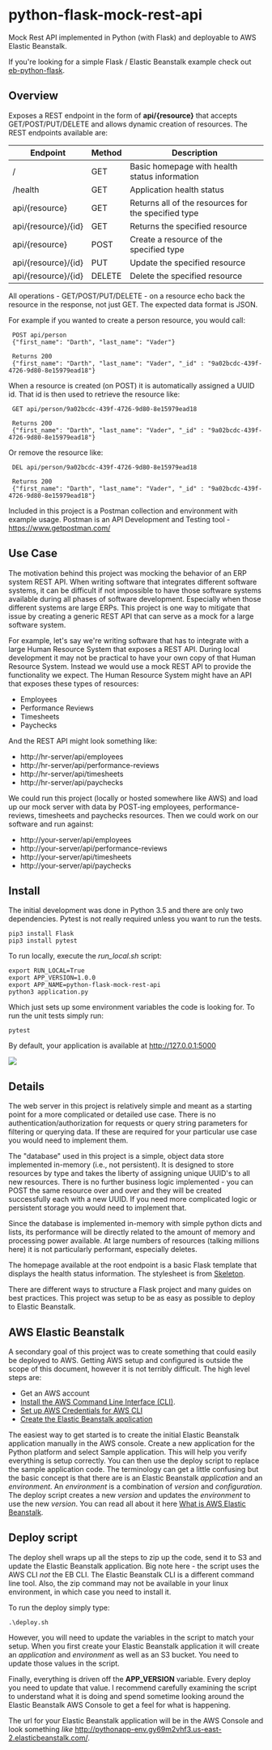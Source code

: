 # python-flask-mock-rest-api
Mock Rest API implemented in Python (with Flask) and deployable to AWS Elastic Beanstalk.

If you're looking for a simple Flask / Elastic Beanstalk example check out [eb-python-flask](https://github.com/aws-samples/eb-python-flask).

## Overview

Exposes a REST endpoint in the form of **api/{resource}** that accepts GET/POST/PUT/DELETE and allows dynamic creation of resources. The REST endpoints available are:

|Endpoint|Method|Description|
|--------|------|-----------|
|/|GET|Basic homepage with health status information|
|/health|GET|Application health status|
|api/{resource}|GET|Returns all of the resources for the specified type|
|api/{resource}/{id}|GET|Returns the specified resource|
|api/{resource}|POST|Create a resource of the specified type|
|api/{resource}/{id}|PUT|Update the specified resource|
|api/{resource}/{id}|DELETE|Delete the specified resource|

All operations - GET/POST/PUT/DELETE - on a resource echo back the resource in the response, not just GET. The expected data format is JSON.

For example if you wanted to create a person resource, you would call:
```
 POST api/person
 {"first_name": "Darth", "last_name": "Vader"}

 Returns 200
 {"first_name": "Darth", "last_name": "Vader", "_id" : "9a02bcdc-439f-4726-9d80-8e15979ead18"}
```
When a resource is created (on POST) it is automatically assigned a UUID id. That id is then used to retrieve the resource like:
```
 GET api/person/9a02bcdc-439f-4726-9d80-8e15979ead18

 Returns 200
 {"first_name": "Darth", "last_name": "Vader", "_id" : "9a02bcdc-439f-4726-9d80-8e15979ead18"}
```
Or remove the resource like:
```
 DEL api/person/9a02bcdc-439f-4726-9d80-8e15979ead18

 Returns 200
 {"first_name": "Darth", "last_name": "Vader", "_id" : "9a02bcdc-439f-4726-9d80-8e15979ead18"}
```

Included in this project is a Postman collection and environment with example usage. Postman is an API Development and Testing tool - https://www.getpostman.com/

## Use Case
The motivation behind this project was mocking the behavior of an ERP system REST API. When writing software that integrates different software systems, it can be difficult if not impossible to have those software systems available during all phases of software development.  Especially when those different systems are large ERPs. This project is one way to mitigate that issue by creating a generic REST API that can serve as a mock for a large software system.

For example, let's say we're writing software that has to integrate with a large Human Resource System that exposes a REST API. During local development it may not be practical to have your own copy of that Human Resource System. Instead we would use a mock REST API to provide the functionality we expect. The Human Resource System might have an API that exposes these types of resources:

* Employees
* Performance Reviews
* Timesheets
* Paychecks

And the REST API might look something like:

* http://hr-server/api/employees
* http://hr-server/api/performance-reviews
* http://hr-server/api/timesheets
* http://hr-server/api/paychecks

We could run this project (locally or hosted somewhere like AWS) and load up our mock server with data by POST-ing employees, performance-reviews, timesheets and paychecks resources. Then we could work on our software and run against:

* http://your-server/api/employees
* http://your-server/api/performance-reviews
* http://your-server/api/timesheets
* http://your-server/api/paychecks

## Install
The initial development was done in Python 3.5 and there are only two dependencies. Pytest is not really required unless you want to run the tests.

```
pip3 install Flask
pip3 install pytest
```

To run locally, execute the *run_local.sh* script:
```
export RUN_LOCAL=True
export APP_VERSION=1.0.0
export APP_NAME=python-flask-mock-rest-api
python3 application.py
```
Which just sets up some environment variables the code is looking for. To run the unit tests simply run:
```
pytest
```
By default, your application is available at http://127.0.0.1:5000  

![](screen.png)

## Details
The web server in this project is relatively simple and meant as a starting point for a more complicated or detailed use case. There is no authentication/authorization for requests or query string parameters for filtering or querying data. If these are required for your particular use case you would need to implement them.

The "database" used in this project is a simple, object data store implemented in-memory (i.e., not persistent). It is designed to store resources by type and takes the liberty of assigning unique UUID's to all new resources. There is no further business logic implemented - you can POST the same resource over and over and they will be created successfully each with a new UUID. If you need more complicated logic or persistent storage you would need to implement that.

Since the database is implemented in-memory with simple python dicts and lists, its performance will be directly related to the amount of memory and processing power available. At large numbers of resources (talking millions here) it is not particularly performant, especially deletes.

The homepage available at the root endpoint is a basic Flask template that displays the health status information. The stylesheet is from [Skeleton](http://getskeleton.com/).

There are different ways to structure a Flask project and many guides on best practices. This project was setup to be as easy as possible to deploy to Elastic Beanstalk.

## AWS Elastic Beanstalk
A secondary goal of this project was to create something that could easily be deployed to AWS. Getting AWS setup and configured is outside the scope of this document, however it is not terribly difficult. The high level steps are:

* Get an AWS account
* [Install the AWS Command Line Interface (CLI)](https://aws.amazon.com/cli/).
* [Set up AWS Credentials for AWS CLI](https://docs.aws.amazon.com/cli/latest/userguide/cli-chap-getting-started.html)
* [Create the Elastic Beanstalk application](https://docs.aws.amazon.com/elasticbeanstalk/latest/dg/GettingStarted.html)

The easiest way to get started is to create the initial Elastic Beanstalk application manually in the AWS console. Create a new application for the Python platform and select Sample application. This will help you verify everything is setup correctly. You can then use the deploy script to replace the sample application code. The terminology can get a little confusing but the basic concept is that there are is an Elastic Beanstalk *application* and an *environment*.  An *environment* is a combination of *version* and *configuration*. The deploy script creates a new *version* and updates the *environment* to use the new *version*. You can read all about it here [What is AWS Elastic Beanstalk](https://docs.aws.amazon.com/elasticbeanstalk/latest/dg/Welcome.html).

## Deploy script
The deploy shell wraps up all the steps to zip up the code, send it to S3 and update the Elastic Beanstalk application. Big note here - the script uses the AWS CLI *not* the EB CLI.  The Elastic Beanstalk CLI is a different command line tool. Also, the zip command may not be available in your linux environment, in which case you need to install it.

To run the deploy simply type:
```
.\deploy.sh
```
However, you will need to update the variables in the script to match your setup. When you first create your Elastic Beanstalk application it will create an *application* and *environment* as well as an S3 bucket.  You need to update those values in the script.

Finally, everything is driven off the **APP_VERSION** variable. Every deploy you need to update that value. I recommend carefully examining the script to understand what it is doing and spend sometime looking around the Elastic Beanstalk AWS Console to get a feel for what is happening.

The url for your Elastic Beanstalk application will be in the AWS Console and look something *like* http://pythonapp-env.gy69m2vhf3.us-east-2.elasticbeanstalk.com/.
